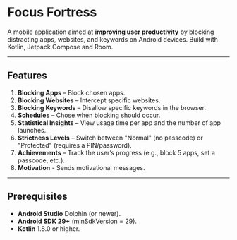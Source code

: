 # Focus Fortress

A mobile application aimed at **improving user productivity** by blocking distracting apps, websites, and keywords on Android devices.
Build with Kotlin, Jetpack Compose and Room.

---

## Features
1. **Blocking Apps** – Block chosen apps.
2. **Blocking Websites** – Intercept specific websites.  
3. **Blocking Keywords** – Disallow specific keywords in the browser. 
4. **Schedules** – Chose when blocking should occur.  
5. **Statistical Insights** – View usage time per app and the number of app launches.  
6. **Strictness Levels** – Switch between "Normal" (no passcode) or "Protected" (requires a PIN/password).  
7. **Achievements** – Track the user’s progress (e.g., block 5 apps, set a passcode, etc.).  
8. **Motivation** - Sends motivational messages.
---

## Prerequisites
- **Android Studio** Dolphin (or newer).
- **Android SDK 29+** (minSdkVersion = 29).
- **Kotlin** 1.8.0 or higher.
